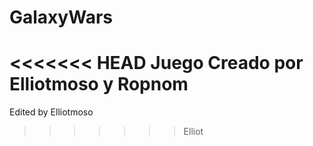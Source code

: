 GalaxyWars
==========
<<<<<<< HEAD
Juego Creado por Elliotmoso y Ropnom
=======
Edited by Elliotmoso
>>>>>>> Elliot
